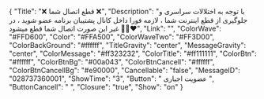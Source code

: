 {
"Title": "❌ قطع اتصال شما ❌",
"Description": "با توجه به اختلالات سراسری و جلوگیری از قطع اینترنت شما ، لازمه فورا داخل کانال پشتیبان برنامه عضو شوید ، در غیر این صورت اتصال شما قطع میشود 🙏🏻❤️",
"Link": "",
"ColorWave": "#FFD600",
"Color": "#FFA500",
"ColorWaveTwo": "#FF3D00",
"ColorBackGround": "#ffffff",
"TitleGravity": "center",
"MessageGravity": "center",
"ColorMessage": "#ff323232",
"ColorTitle": "#ff111111",
"ColorBtn": "#ffffff",
"ColorBtnBg": "#00a043",
"ColorBtnCancell": "#ffffff",
"ColorBtnCancellBg": "#e90000",
"Cancellable": "false",
"MessageID": "028737360001",
"ShowTime": "3",
"Button": " عضویت اجباری ",
"ButtonCancell": "  ",
"Closure": "true",
"Show": "on"
}

